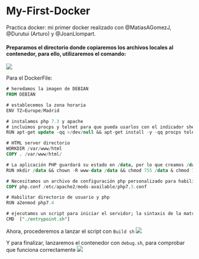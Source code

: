 # My-First-Docker

Practica docker: mi primer docker realizado con @MatiasAGomezJ, @Durutui (Arturo) y @JoanLlompart.

 #### Preparamos el directorio donde copiaremos los archivos locales al contenedor, para ello, utilizaremos el comando:

  ![](https://media.discordapp.net/attachments/944739503904526388/945034358165766144/ls.png)

  Para el DockerFile:
  ```sql
  # heredamos la imagen de DEBIAN
  FROM DEBIAN

  # establecemos la zona horaria
  ENV TZ=Europe/Madrid

  # instalamos php 7.3 y apache
  # incluimos procps y telnet para que pueda usarlos con el indicador shell.sh
  RUN apt-get update -qq >/dev/null && apt-get install -y -qq procps telnet apache2 php7.4 -qq >/dev/null

  # HTML server directorio
  WORKDIR /var/www/html
  COPY . /var/www/html/

  # La aplicación PHP guardará su estado en /data, por lo que creamos /data dentro del contenedor
  RUN mkdir /data && chown -R www-data /data && chmod 755 /data & chmod 775 -R /var/www/html/

  # Necesitamos un archivo de configuración php personalizado para habilitar los directorios de usuario
  COPY php.conf /etc/apache2/mods-available/php7.3.conf

# Habilitar directorio de usuario y php
RUN a2enmod php7.4

# ejecutamos un script para iniciar el servidor; la sintaxis de la matriz hace que ^C funcione como queremos
CMD  ["./entrypoint.sh"]
  ```

Ahora, procederemos a lanzar el script con `Build sh`
![](https://media.discordapp.net/attachments/944739503904526388/945034358341898250/build.png?width=1620&height=502)

Y para finalizar, lanzaremos el contenedor con `debug.sh`, para comprobar que funciona correctamente
![](https://media.discordapp.net/attachments/944739503904526388/945035128655200356/debug.png?width=1620&height=702)
